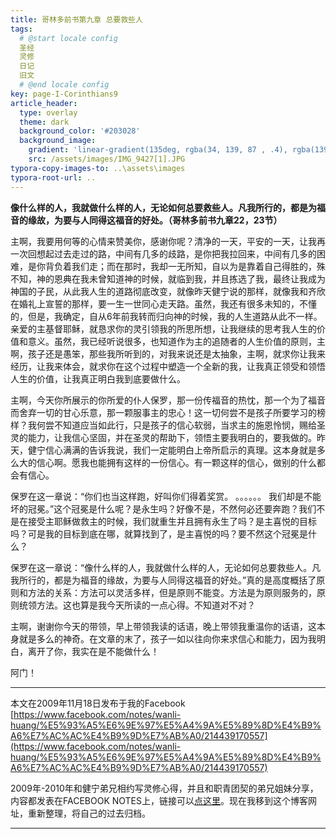 ```yaml
---
title: 哥林多前书第九章 总要救些人
tags: 
  # @start locale config
  圣经
  灵修
  日记
  旧文
  # @end locale config
key: page-I-Corinthians9
article_header:
  type: overlay
  theme: dark
  background_color: '#203028'
  background_image:
    gradient: 'linear-gradient(135deg, rgba(34, 139, 87 , .4), rgba(139, 34, 139, .4))'
    src: /assets/images/IMG_9427[1].JPG
typora-copy-images-to: ..\assets\images
typora-root-url: ..
---
```


**像什么样的人，我就做什么样的人，无论如何总要救些人。凡我所行的，都是为福音的缘故，为要与人同得这福音的好处。（哥林多前书九章22，23节）**

<!--more-->

主啊，我要用何等的心情来赞美你，感谢你呢？清净的一天，平安的一天，让我再一次回想起过去走过的路，中间有几多的歧路，是你把我拉回来，中间有几多的困难，是你背负着我们走；而在那时，我却一无所知，自以为是靠着自己得胜的，殊不知，神的恩典在我未曾知道神的时候，就临到我，并且拣选了我，最终让我成为神国的子民，从此我人生的道路彻底改变，就像昨天健宁说的那样，就像我和齐欣在婚礼上宣誓的那样，要一生一世同心走天路。虽然，我还有很多未知的，不懂的，但是，我确定，自从6年前我转而归向神的时候，我的人生道路从此不一样。亲爱的主基督耶稣，就恳求你的灵引领我的所思所想，让我继续的思考我人生的价值和意义。虽然，我已经听说很多，也知道作为主的追随者的人生价值的原则，主啊，孩子还是愚笨，那些我所听到的，对我来说还是太抽象，主啊，就求你让我来经历，让我来体会，就求你在这个过程中塑造一个全新的我，让我真正领受和领悟人生的价值，让我真正明白我到底要做什么。

主啊，今天你所展示的你所爱的仆人保罗，那一份传福音的热忱，那一个为了福音而舍弃一切的甘心乐意，那一颗服事主的忠心！这一切何尝不是孩子所要学习的榜样？我何尝不知道应当如此行，只是孩子的信心软弱，当求主的施恩怜悯，赐给圣灵的能力，让我信心坚固，并在圣灵的帮助下，领悟主要我明白的，要我做的。昨天，健宁信心满满的告诉我说，我们一定能明白上帝所启示的真理。这本身就是多么大的信心啊。愿我也能拥有这样的一份信心。有一颗这样的信心，做别的什么都会有信心。

保罗在这一章说：“你们也当这样跑，好叫你们得着奖赏。 。。。。。。 我们却是不能坏的冠冕。”这个冠冕是什么呢？是永生吗？好像不是，不然何必还要奔跑？我们不是在接受主耶稣做救主的时候，我们就重生并且拥有永生了吗？是主喜悦的目标吗？可是我的目标到底在哪，就算找到了，是主喜悦的吗？要不然这个冠冕是什么？

保罗在这一章说：“像什么样的人，我就做什么样的人，无论如何总要救些人。凡我所行的，都是为福音的缘故，为要与人同得这福音的好处。”真的是高度概括了原则和方法的关系：方法可以灵活多样，但是原则不能变。方法是为原则服务的，原则统领方法。这也算是我今天所读的一点心得。不知道对不对？

主啊，谢谢你今天的带领，早上带领我读的话语，晚上带领我重温你的话语，这本身就是多么的神奇。在文章的末了，孩子一如以往向你来求信心和能力，因为我明白，离开了你，我实在是不能做什么！

阿门！

---

本文在2009年11月18日发布于我的Facebook [https://www.facebook.com/notes/wanli-huang/%E5%93%A5%E6%9E%97%E5%A4%9A%E5%89%8D%E4%B9%A6%E7%AC%AC%E4%B9%9D%E7%AB%A0/214439170557](https://www.facebook.com/notes/wanli-huang/%E5%93%A5%E6%9E%97%E5%A4%9A%E5%89%8D%E4%B9%A6%E7%AC%AC%E4%B9%9D%E7%AB%A0/214439170557)

2009年-2010年和健宁弟兄相约写灵修心得，并且和职青团契的弟兄姐妹分享，内容都发表在FACEBOOK NOTES上，链接可以[点这里](https://www.facebook.com/wanli.huang/notes)。现在我移到这个博客网址，重新整理，将自己的过去归档。

---





